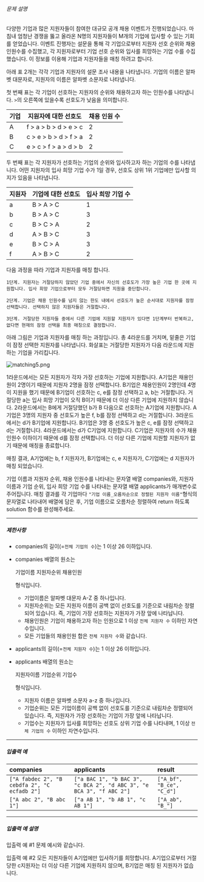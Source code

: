 ###### 문제 설명

다양한 기업과 많은 지원자들이 참여한 대규모 공개 채용 이벤트가 진행되었습니다. 마침내 엄청난 경쟁을 뚫고 올라온 N명의 지원자들이 M개의 기업에 입사할 수 있는 기회를 얻었습니다. 이벤트 진행자는 설문을 통해 각 기업으로부터 지원자 선호 순위와 채용 인원수를 수집했고, 각 지원자로부터 기업 선호 순위와 입사를 희망하는 기업 수를 수집했습니다. 이 정보를 이용해 기업과 지원자들을 매칭 하려고 합니다.

아래 표 2개는 각각 기업과 지원자의 설문 조사 내용을 나타냅니다. 기업의 이름은 알파벳 대문자로, 지원자의 이름은 알파벳 소문자로 나타냅니다.

첫 번째 표는 각 기업이 선호하는 지원자의 순위와 채용하고자 하는 인원수를 나타냅니다. `>`의 오른쪽에 있을수록 선호도가 낮음을 의미합니다.

| 기업 | 지원자에 대한 선호도  | 채용 인원 수 |
| ---- | --------------------- | ------------ |
| A    | f > a > b > d > e > c | 2            |
| B    | c > e > b > d > f > a | 2            |
| C    | e > c > f > a > d > b | 2            |

두 번째 표는 각 지원자가 선호하는 기업의 순위와 입사하고자 하는 기업의 수를 나타냅니다. 어떤 지원자의 입사 희망 기업 수가 1일 경우, 선호도 상위 1위 기업에만 입사할 의지가 있음을 나타냅니다.

| 지원자 | 기업에 대한 선호도 | 입사 희망 기업 수 |
| :----- | :----------------- | :---------------- |
| a      | B > A > C          | 1                 |
| b      | B > A > C          | 3                 |
| c      | B > C > A          | 2                 |
| d      | A > B > C          | 3                 |
| e      | B > C > A          | 3                 |
| f      | A > B > C          | 2                 |

다음 과정을 따라 기업과 지원자를 매칭 합니다.

```
1단계. 지원자는 거절당하지 않았던 기업 중에서 자신의 선호도가 가장 높은 기업 한 곳에 지원합니다. 입사 희망 기업으로부터 모두 거절당하면 지원을 중단합니다.

2단계. 기업은 채용 인원수를 넘지 않는 한도 내에서 선호도가 높은 순서대로 지원자를 잠정 선택합니다. 선택하지 않은 지원자들은 거절합니다.

3단계. 거절당한 지원자들 중에서 다른 기업에 지원할 지원자가 있다면 1단계부터 반복하고, 없다면 현재의 잠정 선택을 최종 매칭으로 결정합니다.
```

아래 그림은 기업과 지원자를 매칭 하는 과정입니다. 총 4라운드를 거치며, 밑줄은 기업이 잠정 선택한 지원자를 나타냅니다. 화살표는 거절당한 지원자가 다음 라운드에 지원하는 기업을 가리킵니다.

![matching5.png](https://grepp-programmers.s3.ap-northeast-2.amazonaws.com/files/production/d9a037ee-b552-48da-b61b-59d3d7db110e/matching5.png)

1라운드에서는 모든 지원자가 각자 가장 선호하는 기업에 지원합니다. A기업은 채용인원이 2명이기 때문에 지원자 2명을 잠정 선택합니다. B기업은 채용인원이 2명인데 4명이 지원을 했기 때문에 B기업이 선호하는 c, e를 잠정 선택하고 a, b는 거절합니다. 거절당한 a는 입사 희망 기업이 오직 B이기 때문에 더 이상 다른 기업에 지원하지 않습니다.
2라운드에서는 B에게 거절당했던 b가 B 다음으로 선호하는 A기업에 지원합니다. A기업은 3명의 지원자 중 선호도가 높은 f, b를 잠정 선택하고 d는 거절합니다.
3라운드에서는 d가 B기업에 지원합니다. B기업은 3명 중 선호도가 높은 c, e를 잠정 선택하고 d는 거절합니다.
4라운드에서는 d가 C기업에 지원합니다. C기업은 지원자의 수가 채용인원수 이하이기 때문에 d를 잠정 선택합니다. 더 이상 다른 기업에 지원할 지원자가 없기 때문에 매칭을 종료합니다.

매칭 결과, A기업에는 b, f 지원자가, B기업에는 c, e 지원자가, C기업에는 d 지원자가 매칭 되었습니다.

기업 이름과 지원자 순위, 채용 인원수를 나타내는 문자열 배열 companies와, 지원자 이름과 기업 순위, 입사 희망 기업 수를 나타내는 문자열 배열 applicants가 매개변수로 주어집니다. 매칭 결과를 각 기업마다 `"기업 이름_오름차순으로 정렬된 지원자 이름"`형식의 문자열로 나타내어 배열에 담은 후, 기업 이름으로 오름차순 정렬하여 return 하도록 solution 함수를 완성해주세요.

------

##### 제한사항

- companies의 길이(=`전체 기업의 수`)는 1 이상 26 이하입니다.

- companies 배열의 원소는

   

  기업이름 지원자순위 채용인원

   

  형식입니다.

  - 기업이름은 알파벳 대문자 A-Z 중 하나입니다.
  - 지원자순위는 모든 지원자 이름이 공백 없이 선호도를 기준으로 내림차순 정렬되어 있습니다. 즉, 기업이 가장 선호하는 지원자가 가장 앞에 나타납니다.
  - 채용인원은 기업이 채용하고자 하는 인원으로 1 이상 `전체 지원자 수` 이하인 자연수입니다.
  - 모든 기업들의 채용인원 합은 `전체 지원자 수`와 같습니다.

- applicants의 길이(=`전체 지원자 수`)는 1 이상 26 이하입니다.

- applicants 배열의 원소는

   

  지원자이름 기업순위 기업수

   

  형식입니다.

  - 지원자 이름은 알파벳 소문자 a-z 중 하나입니다.
  - 기업순위는 모든 기업이름이 공백 없이 선호도를 기준으로 내림차순 정렬되어 있습니다. 즉, 지원자가 가장 선호하는 기업이 가장 앞에 나타납니다.
  - 기업수는 지원자가 입사를 희망하는 선호도 상위 기업 수를 나타내며, 1 이상 `전체 기업의 수` 이하인 자연수입니다.

------

##### 입출력 예

| companies                                    | applicants                                                   | result                    |
| :------------------------------------------- | :----------------------------------------------------------- | :------------------------ |
| `["A fabdec 2", "B cebdfa 2", "C ecfadb 2"]` | `["a BAC 1", "b BAC 3", "c BCA 2", "d ABC 3", "e BCA 3", "f ABC 2"]` | `["A_bf", "B_ce", "C_d"]` |
| `["A abc 2", "B abc 1"]`                     | `["a AB 1", "b AB 1", "c AB 1"]`                             | `["A_ab", "B_"]`          |

------

##### 입출력 예 설명

입출력 예 #1
문제 예시와 같습니다.

입출력 예 #2
모든 지원자들이 A기업에만 입사하기를 희망합니다. A기업으로부터 거절당한 c지원자는 더 이상 다른 기업에 지원하지 않으며, B기업은 매칭 된 지원자가 없습니다.